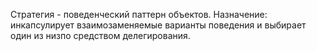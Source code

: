 Стратегия - поведенческий паттерн объектов.
Назначение: инкапсулирует взаимозаменяемые варианты поведения и выбирает один из низпо средством делегирования. 
